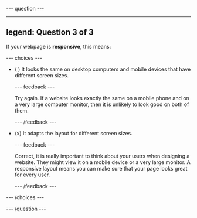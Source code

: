 
--- question ---

---
legend: Question 3 of 3
---

If your webpage is **responsive**, this means:

--- choices ---

- ( ) It looks the same on desktop computers and mobile devices that have different screen sizes.

  --- feedback ---

  Try again. If a website looks exactly the same on a mobile phone and on a very large computer monitor, then it is unlikely to look good on both of them.
 
  --- /feedback ---

- (x) It adapts the layout for different screen sizes.

  --- feedback ---

  Correct, it is really important to think about your users when designing a website. They might view it on a mobile device or a very large monitor. A responsive layout means you can make sure that your page looks great for every user.

  --- /feedback ---

--- /choices ---

--- /question ---
